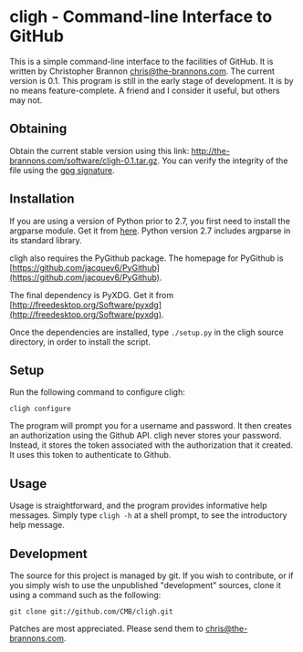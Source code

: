 # cligh - Command-line Interface to GitHub

This is a simple command-line interface to the facilities of GitHub.
It is written by Christopher Brannon <chris@the-brannons.com>.
The current version is 0.1.
This program is still in the early stage of development.
It is by no means feature-complete.
A friend and I consider it useful, but others may not.

## Obtaining

Obtain the current stable version using this link:
<http://the-brannons.com/software/cligh-0.1.tar.gz>.
You can verify the integrity of the file using the
[gpg signature](http://the-brannons.com/software/cligh-0.1.tar.gz.sig).

## Installation

If you are using a version of Python prior to 2.7, you first need to
install the argparse module.
Get it from [here](http://argparse.googlecode.com/).
Python version 2.7 includes argparse in its standard library.

cligh also requires the PyGithub package.
The homepage for PyGithub is [https://github.com/jacquev6/PyGithub](https://github.com/jacquev6/PyGithub).

The final dependency is PyXDG.
Get it from [http://freedesktop.org/Software/pyxdg](http://freedesktop.org/Software/pyxdg).

Once the dependencies are installed,
 type `./setup.py` in the cligh source directory, in order to install
the script.

## Setup

Run the following command to configure cligh:

    cligh configure

The program will prompt you for a username and password.  It then creates
an authorization using the Github API.
cligh never stores your password.  Instead, it stores the token associated
with the authorization that it created.
It uses this token to authenticate to Github.

## Usage

Usage is straightforward, and the program provides informative help
messages.  Simply type `cligh -h` at a shell prompt,
to see the introductory help message.

## Development

The source for this project is managed by git.  If you wish to contribute,
or if you simply wish to use the unpublished "development" sources, clone
it using a command such as the following:

    git clone git://github.com/CMB/cligh.git

Patches are most appreciated.  Please send them to [chris@the-brannons.com](mailto:chris@the-brannons.com).
